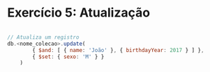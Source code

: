 # Exercício 5: Atualização

``` javascript

// Atualiza um registro
db.<nome_colecao>.update(
        { $and: [ { name: 'João' }, { birthdayYear: 2017 } ] },
        { $set: { sexo: 'M' } }
    )

```